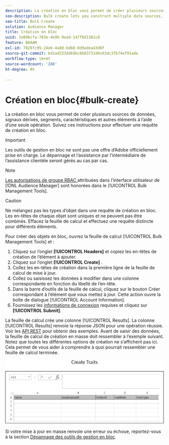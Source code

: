 ```yaml
---
description: La création en bloc vous permet de créer plusieurs sources de données, signaux dérivés, segments, caractéristiques et autres éléments à l’aide d’une seule opération. Suivez ces instructions pour effectuer une requête de création en bloc.
seo-description: Bulk create lets you construct multiple data sources, derived signals, segments, traits, and other items with a single operation. Follow these instructions to make a bulk creation request.
seo-title: Bulk Create
solution: Audience Manager
title: Création en bloc
uuid: 1e09bcfa-783e-4e9b-9ead-147f8d1381c8
feature: BAAAM
exl-id: 7828fc95-24eb-4a80-bdb8-0d9adea43d8f
source-git-commit: bd1ad233dd69bc8683731d0c63dc3fb74ef91ade
workflow-type: tm+mt
source-wordcount: '288'
ht-degree: 0%

---
```


# Création en bloc{#bulk-create}

La création en bloc vous permet de créer plusieurs sources de données, signaux dérivés, segments, caractéristiques et autres éléments à l’aide d’une seule opération. Suivez ces instructions pour effectuer une requête de création en bloc.

>[!IMPORTANT]
>
>Les outils de gestion en bloc ne sont pas une offre d’Adobe officiellement prise en charge. Le dépannage et l’assistance par l’intermédiaire de l’assistance clientèle seront gérés au cas par cas.

<!-- 

t_bulk_create.xml

 -->

>[!NOTE]
>
>[Les autorisations de groupe RBAC ](../../features/administration/administration-overview.md) attribuées dans l’interface utilisateur de [!DNL Audience Manager] sont honorées dans le [!UICONTROL Bulk Management Tools].

>[!CAUTION]
>
>Ne mélangez pas les types d’objet dans une requête de création en bloc. Les en-têtes de chaque objet sont uniques et ne peuvent pas être combinés. Effacez la feuille de calcul et effectuez une requête distincte pour différents éléments.

Pour créer des objets en bloc, ouvrez la feuille de calcul [!UICONTROL Bulk Management Tools] et :

1. Cliquez sur l’onglet **[!UICONTROL Headers]** et copiez les en-têtes de création de l’élément à ajouter.
2. Cliquez sur l’onglet **[!UICONTROL Create]** .
3. Collez les en-têtes de création dans la première ligne de la feuille de calcul de mise à jour.
4. Collez ou saisissez les données à modifier dans une colonne correspondante en fonction du libellé de l’en-tête.
5. Dans la barre d’outils de la feuille de calcul, cliquez sur le bouton Créer correspondant à l’élément que vous mettez à jour.
Cette action ouvre la boîte de dialogue [!UICONTROL Account Information].
6. Fournissez les [informations de connexion](../../reference/bulk-management-tools/bulk-management-intro.md#auth-reqs) requises et cliquez sur **[!UICONTROL Submit]**.

La feuille de calcul crée une colonne [!UICONTROL Results]. La colonne [!UICONTROL Results] renvoie la réponse JSON pour une opération réussie. Voir les [API REST](../../api/rest-api-main/rest-api-main.md) pour obtenir des exemples. Avant de saisir des données, la feuille de calcul de création en masse doit ressembler à l’exemple suivant. Notez que toutes les différentes options de création ne s’affichent pas ici. Cela permet de vous aider à comprendre à quoi pourrait ressembler une feuille de calcul terminée.

![](assets/cretetraits.png)

Si votre mise à jour en masse renvoie une erreur ou échoue, reportez-vous à la section [Dépannage des outils de gestion en bloc](../../reference/bulk-management-tools/bulk-troubleshooting.md).
